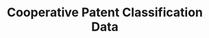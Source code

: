 ---
bigquery: https://console.cloud.google.com/bigquery?p=patents-public-data&d=cpc&page=dataset
citation: '“Cooperative Patent Classification” by the EPO and USPTO, for public use. '
contributors: EPO, USPTO
cost: None
description: Cooperative Patent Classification Data contains the scheme and definitions
  of the Cooperative Patent Classification system for classifying patent documents.
  The CPC is the result of a partnership between the EPO and the USPTO in their joint
  effort to develop a common, internationally compatible classification system for
  technical documents, in particular patent publications, which will be used by both
  offices in the patent granting process
documentation: https://www.cooperativepatentclassification.org/cpcSchemeAndDefinitions
last_edit: Mon, 04 Apr 2022 19:07:06 GMT
location: https://www.cooperativepatentclassification.org/index
maintained_by: USPTO, EPO
schema_fields: '[''glossary'', ''application_references'', ''symbol'', ''not_allocatable'',
  ''ipcConcordant'', ''breakdownCode'', ''child_groups'', ''level'', ''dateRevised'',
  ''residualReferences'', ''breakdown_code'', ''children'', ''notAllocatable'', ''sizeCache'',
  ''applicationReferences'', ''parents'', ''titlePart'', ''status'', ''limiting_references'',
  ''title_full'', ''ipc_concordant'', ''informative_references'', ''informativeReferences'',
  ''date_revised'', ''childGroups'', ''synonyms'', ''definition'', ''additional_only'',
  ''title_part'', ''limitingReferences'', ''titleFull'', ''residual_references'']'
shortname: cooperative_patent_classification
tags:
- patents
- science
title: Cooperative Patent Classification Data
uuid: 984374a7-16e9-4b35-9445-458daceb01bf
---